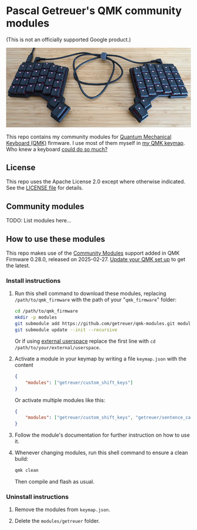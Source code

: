 # Pascal Getreuer's QMK community modules

(This is not an officially supported Google product.)

![ZSA Voyager](doc/voyager.jpg)

This repo contains my community modules for [Quantum Mechanical Keyboard
(QMK)](https://docs.qmk.fm) firmware. I use most of them myself in [my QMK
keymap](https://github.com/getreuer/qmk-keymap). Who knew a keyboard [could do
so much?](https://getreuer.info/posts/keyboards/tour/index.html)


## License

This repo uses the Apache License 2.0 except where otherwise indicated. See the
[LICENSE file](LICENSE.txt) for details.


## Community modules

TODO: List modules here...


## How to use these modules

This repo makes use of the [Community
Modules](https://docs.qmk.fm/features/community_modules) support added in QMK
Firmware 0.28.0, released on 2025-02-27. [Update your QMK set
up](https://docs.qmk.fm/newbs_git_using_your_master_branch#updating-your-master-branch)
to get the latest.

### Install instructions

1. Run this shell command to download these modules, replacing
   `/path/to/qmk_firmware` with the path of your "`qmk_firmware`" folder:


   ```sh
   cd /path/to/qmk_firmware
   mkdir -p modules
   git submodule add https://github.com/getreuer/qmk-modules.git modules/getreuer
   git submodule update --init --recursive
   ```
   
   Or if using [external userspace]() replace the first line with `cd /path/to/your/external/userspace`.

2. Activate a module in your keymap by writing a file `keymap.json` with the
   content

   ```json
   {
       "modules": ["getreuer/custom_shift_keys"]
   }
   ```
   
   Or activate multiple modules like this:
   
   ```json
   {
       "modules": ["getreuer/custom_shift_keys", "getreuer/sentence_case"]
   }
   ```

3. Follow the module's documentation for further instruction on how to use it.

4. Whenever changing modules, run this shell command to ensure a clean build:

   ```sh
   qmk clean
   ```

   Then compile and flash as usual.


### Uninstall instructions

1. Remove the modules from `keymap.json`.

2. Delete the `modules/getreuer` folder.


